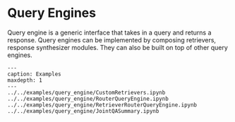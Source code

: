 # Query Engines

Query engine is a generic interface that takes in a query and returns a response.
Query engines can be implemented by composing retrievers, response synthesizer modules.
They can also be built on top of other query engines.  



```{toctree}
---
caption: Examples
maxdepth: 1
---
../../examples/query_engine/CustomRetrievers.ipynb
../../examples/query_engine/RouterQueryEngine.ipynb
../../examples/query_engine/RetrieverRouterQueryEngine.ipynb
../../examples/query_engine/JointQASummary.ipynb
```